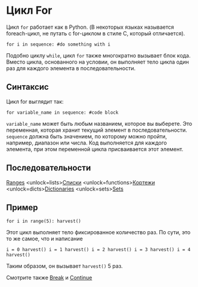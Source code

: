 # Цикл For
Цикл `for` работает как в Python. (В некоторых языках называется foreach-цикл, не путать с for-циклом в стиле C, который отличается).

`for i in sequence:
	#do something with i`

Подобно циклу `while`, цикл `for` также многократно вызывает блок кода. Вместо цикла, основанного на условии, он выполняет тело цикла один раз для каждого элемента в последовательности.

## Синтаксис
Цикл for выглядит так:

`for variable_name in sequence:
	#code block`

`variable_name` может быть любым названием, которое вы выберете. Это переменная, которая хранит текущий элемент в последовательности. `sequence` должна быть значением, по которому можно пройти, например, диапазон или числа. Код выполняется для каждого элемента, при этом переменной цикла присваивается этот элемент.

## Последовательности
[Ranges](functions/range)      <unlock=lists>[Списки](docs/scripting/lists.md)      </unlock><unlock=functions>[Кортежи](docs/scripting/tuples.md)      </unlock><unlock=dicts>[Dictionaries](docs/scripting/dicts.md)      </unlock><unlock=sets>[Sets](docs/scripting/sets.md)</unlock>

## Пример
`for i in range(5):
    harvest()`

Этот цикл выполняет тело фиксированное количество раз. По сути, это то же самое, что и написание

`i = 0
harvest()
i = 1
harvest()
i = 2
harvest()
i = 3
harvest()
i = 4
harvest()`

Таким образом, он вызывает `harvest()` 5 раз.

Смотрите также [Break](docs/scripting/break.md) и [Continue](docs/scripting/continue.md)